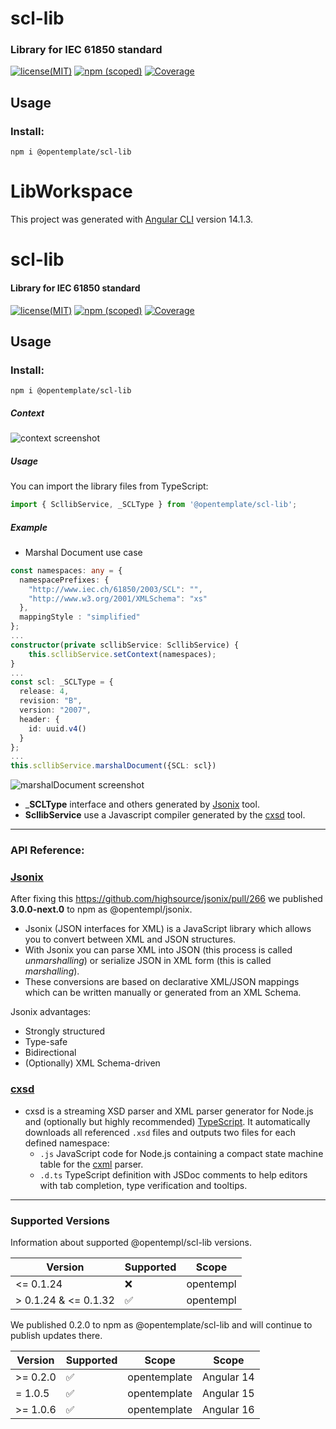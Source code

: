 <!--
SPDX-FileCopyrightText: 2022 2023 Samir Romdhani <samir.romdhani1994@gmail.com>

SPDX-License-Identifier: MIT license
-->

scl-lib
====

### Library for IEC 61850 standard

[![license(MIT)](https://img.shields.io/npm/l/@opentemplate/scl-lib?color=%234B97FE&logo=opentemplate)](https://github.com/open-template/open-template/blob/main/LICENSE)
[![npm (scoped)](https://img.shields.io/npm/v/@opentemplate/scl-lib?color=%234B97FE&logo=opentemplate)](https://www.npmjs.com/package/@opentemplate/scl-lib)
[![Coverage](https://sonarcloud.io/api/project_badges/measure?project=lib-opentemplate%3A%40opentemplate%2Fscl-lib&metric=coverage)](https://sonarcloud.io/summary/new_code?id=lib-opentemplate%3A%40opentemplate%2Fscl-lib)

## Usage

### Install:
```
npm i @opentemplate/scl-lib
```

<!--
SPDX-FileCopyrightText: 2022 2023 Samir Romdhani <samir.romdhani1994@gmail.com>

SPDX-License-Identifier: MIT license
-->

# LibWorkspace

This project was generated with [Angular CLI](https://github.com/angular/angular-cli) version 14.1.3.

scl-lib
====

#### Library for IEC 61850 standard

[![license(MIT)](https://img.shields.io/npm/l/@opentemplate/scl-lib?color=%234B97FE&logo=opentemplate)](https://github.com/open-template/open-template/blob/main/LICENSE)
[![npm (scoped)](https://img.shields.io/npm/v/@opentemplate/scl-lib?color=%234B97FE&logo=opentemplate)](https://www.npmjs.com/package/@opentemplate/scl-lib)
[![Coverage](https://sonarcloud.io/api/project_badges/measure?project=lib-opentemplate%3A%40opentemplate%2Fscl-lib&metric=coverage)](https://sonarcloud.io/summary/new_code?id=lib-opentemplate%3A%40opentemplate%2Fscl-lib)
<!-- [![FOSSA Status](https://app.fossa.com/api/projects/git%2Bgithub.com%2Fromdhanisam%2Flib.svg?type=shield)](https://app.fossa.com/projects/git%2Bgithub.com%2Fromdhanisam%2Flib?ref=badge_shield) -->

## Usage

### Install:
```
npm i @opentemplate/scl-lib
```

[//]: # (![lib screenshot]&#40;https://raw.githubusercontent.com/open-template/open-template/v0.2.8/assets/img/lib-v0.2.8.png&#41;)
##### Context
![context screenshot](https://raw.githubusercontent.com/open-template/open-template/v0.2.2/assets/img/demo/jsonix-context.png)

##### Usage
You can import the library files from TypeScript:

```TypeScript
import { ScllibService, _SCLType } from '@opentemplate/scl-lib';
```
##### Example
* Marshal Document use case
```TypeScript
const namespaces: any = {
  namespacePrefixes: {
    "http://www.iec.ch/61850/2003/SCL": "",
    "http://www.w3.org/2001/XMLSchema": "xs"
  },
  mappingStyle : "simplified"
};
...
constructor(private scllibService: ScllibService) {
    this.scllibService.setContext(namespaces);
}
...
const scl: _SCLType = {
  release: 4,
  revision: "B",
  version: "2007",
  header: {
    id: uuid.v4()
  }
};
...
this.scllibService.marshalDocument({SCL: scl})
```
[//]: # (The compiler looks like this.)

[//]: # (```TypeScript)

[//]: # (      ...)

[//]: # (      localName: 'SCL',)

[//]: # (      baseTypeInfo: '.TBaseElement',)

[//]: # (      propertyInfos: [{)

[//]: # (              name: 'header',)

[//]: # (              required: true,)

[//]: # (              elementName: 'Header',)

[//]: # (              typeInfo: '.THeader')

[//]: # (          }, {)

[//]: # (              name: 'substation',)

[//]: # (              minOccurs: 0,)

[//]: # (              collection: true,)

[//]: # (              elementName: 'Substation',)

[//]: # (              typeInfo: '.TSubstation')

[//]: # (          }, {)

[//]: # (              name: 'communication',)

[//]: # (              elementName: 'Communication',)

[//]: # (              typeInfo: '.TCommunication')

[//]: # (          }, {)

[//]: # (              name: 'ied',)

[//]: # (              minOccurs: 0,)

[//]: # (              collection: true,)

[//]: # (              elementName: 'IED',)

[//]: # (              typeInfo: '.TIED')

[//]: # (          }, {)

[//]: # (              name: 'dataTypeTemplates',)

[//]: # (              elementName: 'DataTypeTemplates',)

[//]: # (              typeInfo: '.TDataTypeTemplates')

[//]: # (          }, {)

[//]: # (      ...)

[//]: # (```)
![marshalDocument screenshot](https://raw.githubusercontent.com/open-template/open-template/v0.2.2/assets/img/demo/marshall.png)
- _**SCLType** interface and others generated by [Jsonix](https://github.com/highsource/jsonix) tool.
- **ScllibService** use a Javascript compiler generated by the [cxsd](https://www.npmjs.com/package/cxsd) tool.

---- 
### API Reference:
### [Jsonix](https://github.com/highsource/jsonix)
After fixing this https://github.com/highsource/jsonix/pull/266 we published **3.0.0-next.0** to npm as @opentempl/jsonix.
* Jsonix (JSON interfaces for XML) is a JavaScript library which allows you to convert between XML and JSON structures.
* With Jsonix you can parse XML into JSON (this process is called _unmarshalling_) or serialize JSON in XML form (this is called _marshalling_).
* These conversions are based on declarative XML/JSON mappings which can be written manually or generated from an XML Schema.

Jsonix advantages:

* Strongly structured
* Type-safe
* Bidirectional
* (Optionally) XML Schema-driven

### [cxsd](https://www.npmjs.com/package/cxsd)

* cxsd is a streaming XSD parser and XML parser generator for Node.js and
  (optionally but highly recommended) [TypeScript](http://www.typescriptlang.org/).
  It automatically downloads all referenced `.xsd` files and outputs two files for each defined namespace:
  - `.js` JavaScript code for Node.js containing a compact state machine table for the [cxml](https://github.com/charto/cxml) parser.
  - `.d.ts` TypeScript definition with JSDoc comments to help editors with tab completion, type verification and tooltips.

---
### Supported Versions

Information about supported @opentempl/scl-lib versions.

| Version               | Supported             |  Scope        |
| -------               | ------------------    | -------       |
| <= 0.1.24              | :x:                   | opentempl     |
| > 0.1.24 & <= 0.1.32   | :white_check_mark:    | opentempl     |

We published 0.2.0 to npm as @opentemplate/scl-lib and will continue to publish updates there.

| Version    | Supported             |  Scope        | Scope      |
|------------| ------------------    | -------       |------------|
| >= 0.2.0   | :white_check_mark:    | opentemplate  | Angular 14 |
| = 1.0.5    | :white_check_mark:    | opentemplate  | Angular 15 |
| >= 1.0.6   | :white_check_mark:    | opentemplate  | Angular 16 |
